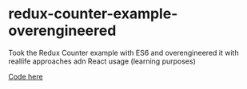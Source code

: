 # redux-counter-example-overengineered
Took the Redux Counter example with ES6 and overengineered it with reallife approaches adn React usage (learning purposes)

[Code here](https://codesandbox.io/s/7pr76vqn6)
